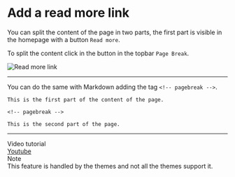 # Add a read more link
<!-- Position: 3 -->

You can split the content of the page in two parts, the first part is visible in the homepage with a button `Read more`.

To split the content click in the button in the topbar `Page Break`.

![Read more link](https://df6m0u2ovo2fu.cloudfront.net/images/documentation-english/read-more-link.png)

---

You can do the same with Markdown adding the tag `<!-- pagebreak -->`.
```
This is the first part of the content of the page.

<!-- pagebreak -->

This is the second part of the page.
```

---

<div class="note">
<div class="title">Video tutorial</div>
<a href="https://www.youtube.com/watch?v=8M7RqkwmAoY">Youtube</a>
</div>

<div class="note">
<div class="title">Note</div>
This feature is handled by the themes and not all the themes support it.
</div>
